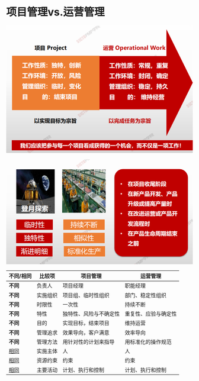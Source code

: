 # **项目管理vs.运营管理**

![image-20210207212008312](assets/image-20210207212008312.png)

![image-20210207212014995](assets/image-20210207212014995.png)

| 不同/相同   | 比较项   | 项目管理               | 运营管理             |
| ----------- | -------- | ---------------------- | -------------------- |
| **不同**    | 负责人   | 项目经理               | 职能经理             |
| **不同**    | 实施组织 | 项目组、临时性组织     | 部门、稳定性组织     |
| **不同**    | 时限性   | 一次性                 | 持续不断             |
| **不同**    | 特性     | 独特性、风险与不确定性 | 重复性、应验与确定性 |
| **不同**    | 目的     | 实现目标，结束项目     | 维持运营             |
| **不同**    | 管理追求 | 效果导向，客户满意     | 效率导向             |
| **不同**    | 管理方法 | 用针对性的计划来指导   | 用标准化的操作规范   |
| <u>相同</u> | 实施主体 | 人                     | 人                   |
| <u>相同</u> | 资源约束 | 约束                   | 约束                 |
| <u>相同</u> | 主要活动 | 计划、执行和控制       | 计划、执行和控制     |







